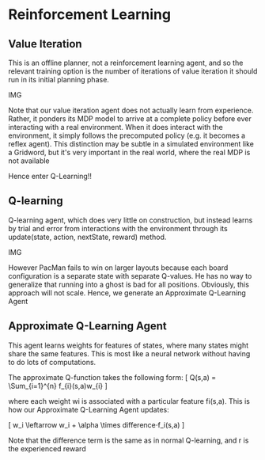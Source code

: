 # Reinforcement Learning

## Value Iteration
This is an offline planner, not a reinforcement learning agent, and so the
relevant training option is the number of iterations of value iteration
it should run in its initial planning phase.

IMG

Note that our value iteration agent does not actually learn from experience.
Rather, it ponders its MDP model to arrive at a complete policy before
ever interacting with a real environment. When it does interact with the
environment, it simply follows the precomputed policy (e.g. it becomes a
reflex agent). This distinction may be subtle in a simulated environment
like a Gridword, but it's very important in the real world, where the real
MDP is not available

Hence enter Q-Learning!!

## Q-learning
Q-learning agent, which does very little on construction, but instead learns by
trial and error from interactions with the environment through its
update(state, action, nextState, reward) method.

IMG

However PacMan fails to win on larger layouts because each board configuration
is a separate state with separate Q-values. He has no way to generalize that
running into a ghost is bad for all positions. Obviously, this approach
will not scale. Hence, we generate an Approximate Q-Learning Agent

## Approximate Q-Learning Agent
This agent learns weights for features of states, where many states might
share the same features. This is most like a neural network without having
to do lots of computations.

The approximate Q-function
takes the following form:
\[
Q(s,a) = \Sum_{i=1}^{n} f_{i}(s,a)w_{i}
\]

where each weight wi is associated with a particular feature fi(s,a). This is
how our Approximate Q-Learning Agent updates:

\[
w_i \leftarrow w_i + \alpha \times difference⋅f_i(s,a)
\]

Note that the difference term is the same as in normal Q-learning, and r
is the experienced reward
